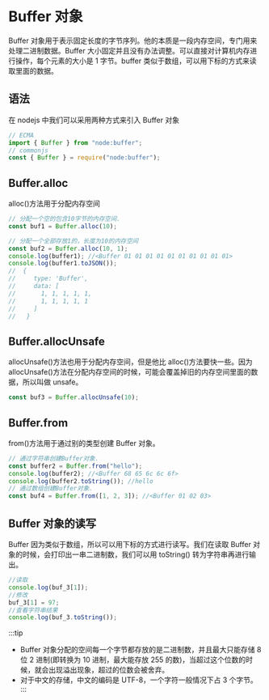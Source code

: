 # Buffer 对象

Buffer 对象用于表示固定长度的字节序列。他的本质是一段内存空间，专门用来处理二进制数据。Buffer 大小固定并且没有办法调整。可以直接对计算机内存进行操作，每个元素的大小是 1 字节。buffer 类似于数组，可以用下标的方式来读取里面的数据。

## 语法

在 nodejs 中我们可以采用两种方式来引入 Buffer 对象

```js
// ECMA
import { Buffer } from "node:buffer";
// commonjs
const { Buffer } = require("node:buffer");
```

## Buffer.alloc

alloc()方法用于分配内存空间

```js
// 分配一个空的包含10字节的内存空间.
const buf1 = Buffer.alloc(10);

// 分配一个全部存放1的，长度为10的内存空间
const buf2 = Buffer.alloc(10, 1);
console.log(buffer1); //<Buffer 01 01 01 01 01 01 01 01 01 01>
console.log(buffer1.toJSON());
//  {
//     type: 'Buffer',
//     data: [
//       1, 1, 1, 1, 1,
//       1, 1, 1, 1, 1
//     ]
//   }
```

## Buffer.allocUnsafe

allocUnsafe()方法也用于分配内存空间，但是他比 alloc()方法要快一些。因为 allocUnsafe()方法在分配内存空间的时候，可能会覆盖掉旧的内存空间里面的数据，所以叫做 unsafe。

```js
const buf3 = Buffer.allocUnsafe(10);
```

## Buffer.from

from()方法用于通过别的类型创建 Buffer 对象。

```js
// 通过字符串创建Buffer对象.
const buffer2 = Buffer.from("hello");
console.log(buffer2); //<Buffer 68 65 6c 6c 6f>
console.log(buffer2.toString()); //hello
// 通过数组创建Buffer对象.
const buf4 = Buffer.from([1, 2, 3]); //<Buffer 01 02 03>
```

## Buffer 对象的读写

Buffer 因为类似于数组，所以可以用下标的方式进行读写。我们在读取 Buffer 对象的时候，会打印出一串二进制数，我们可以用 toString() 转为字符串再进行输出。

```js
//读取
console.log(buf_3[1]);
//修改
buf_3[1] = 97;
//查看字符串结果
console.log(buf_3.toString());
```

:::tip

- Buffer 对象分配的空间每一个字节都存放的是二进制数，并且最大只能存储 8 位 2 进制(即转换为 10 进制，最大能存放 255 的数)，当超过这个位数的时候，就会出现溢出现象，超过的位数会被舍弃。
- 对于中文的存储，中文的编码是 UTF-8，一个字符一般情况下占 3 个字节。
  :::
